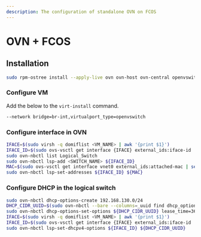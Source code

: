```yaml
---
description: The configuration of standalone OVN on FCOS
---
```


# OVN + FCOS

## Installation

```bash
sudo rpm-ostree install --apply-live ovn ovn-host ovn-central openvswitch
```

### Configure VM

Add the below to the `virt-install` command.

```bash
--network bridge=br-int,virtualport_type=openvswitch
```

### Configure interface in OVN

```bash
IFACE=$(sudo virsh -q domiflist <VM_NAME> | awk '{print $1}')
IFACE_ID=$(sudo ovs-vsctl get interface {IFACE} external_ids:iface-id | sed s/\"//g)
sudo ovn-nbctl list Logical_Switch
sudo ovn-nbctl lsp-add <SWITCH_NAME> ${IFACE_ID}
MAC=$(sudo ovs-vsctl get interface vnet0 external_ids:attached-mac | sed s/\"//g)
sudo ovn-nbctl lsp-set-addresses ${IFACE_ID} ${MAC}
```

### Configure DHCP in the logical switch

```bash
sudo ovn-nbctl dhcp-options-create 192.168.130.0/24
DHCP_CIDR_UUID=$(sudo ovn-nbctl --bare --columns=_uuid find dhcp_options cidr="192.168.130.0/24")
sudo ovn-nbctl dhcp-options-set-options ${DHCP_CIDR_UUID} lease_time=3600 router=192.168.130.1 server_id=192.168.130.1 server_mac=52:54:00:00:00:01
IFACE=$(sudo virsh -q domiflist <VM_NAME> | awk '{print $1}')
IFACE_ID=$(sudo ovs-vsctl get interface {IFACE} external_ids:iface-id | sed s/\"//g)
sudo ovn-nbctl lsp-set-dhcpv4-options ${IFACE_ID} ${DHCP_CIDR_UUID}
```
